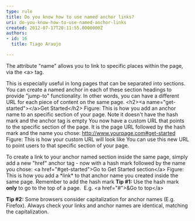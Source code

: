 ```yaml
---
type: rule
title: Do you know how to use named anchor links?
uri: do-you-know-how-to-use-named-anchor-links
created: 2012-07-17T20:11:55.0000000Z
authors:
- id: 16
  title: Tiago Araujo

---
```


The attribute "name" allows you to link to specific places within the page, via the &lt;a&gt; tag.

This is especially useful in long pages that can be separated into sections. You can create a named anchor in each of these section headings to provide "jump-to" functionality. In other words, you can have a different URL for each piece of content on the same page.
  &lt;h2&gt;&lt;a name="get-started"&gt;&lt;/a&gt;Get Started&lt;/h2&gt; Figure: This is how you add an anchor name to an specific section of your page. Note it doesn't have the hash mark and the anchor tag is empty
You now have a custom URL that points to the specific section of the page. It is the page URL followed by the hash mark and the name you chose:
 http://www.yourpage.com#get-started Figure: This is how your custom URL will look like
You can use this new URL to point users to that specific section of your page.

To create a link to your anchor named section inside the same page, simply add a new "href" anchor tag - now with a hash mark followed by the name you chose:
 &lt;a href="#get-started"&gt;Go to Get Started section&lt;/a&gt; Figure: This is how you add a \*link\* to that anchor name you created inside the same page. Remember to add the hash mark
**Tip #1:**  Use the hash mark         **only**  to go to the top of a page. 
E.g. &lt;a href="#"&gt;&Go to top&lt;/a&gt;

**Tip #2:**  Some browsers consider capitalization for anchor names (E.g. Firefox). Always check your links and anchor names are identical, matching the capitalization.
